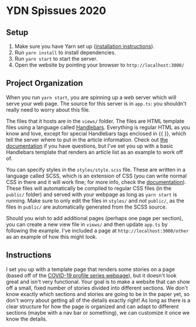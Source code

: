# YDN Spissues 2020

## Setup

1. Make sure you have Yarn set up ([installation
instructions](https://yarnpkg.com/getting-started/install)).
2. Run `yarn install` to install dependencies.
3. Run `yarn start` to start the server.
4. Open the website by pointing your browser to `http://localhost:3000/`

## Project Organization

When you run `yarn start`, you are spinning up a web server which will serve
your web page. The source for this server is in `app.ts`: you shouldn't really
need to worry about this file.

The files that it hosts are in the `views/` folder. The files are HTML template
files using a language called
[Handlebars](https://handlebarsjs.com/guide/#what-is-handlebars). Everything is
regular HTML as you know and love, except for special Handlebars tags enclosed
in {{ }}, which tell the server where to put in the article information. Check
out [the documentation](https://handlebarsjs.com/guide/#what-is-handlebars) if
you have questions, but I've set you up with a basic Handlebars template that
renders an article list as an example to work off of.

You can specify styles in the `styles/style.scss` file. These are written in a
language called SCSS, which is an extension of CSS (you can write normal CSS in
there and it will work fine; for more info, check the
[documentation](https://sass-lang.com/documentation/syntax)). These files will
automatically be compiled to regular CSS files (in the `public/` folder) and
served with your webpage as long as `yarn start` is running. Make sure to only
edit the files in `styles/` and _not_ `public/`, as the files in `public/` are
automatically generated from the SCSS source.

Should you wish to add additional pages (perhaps one page per section),
you can create a new view file in `views/` and then update `app.ts` by following
the example. I've included a page at `http://localhost:3000/other` as an example
of how this might look.

## Instructions
I set you up with a template page that renders some stories on a page (based
off of the [COVID-19 profile series
webpage](https://yaledailynews.com/blog/category/stories-of-covid/)), but it
doesn't look great and isn't very functional. Your goal is to make a website
that can show off a small, fixed number of stories divided into different
sections. We don't know exactly which sections and stories are going to be in
the paper yet, so don't worry about getting all of the details exactly right! As
long as there is a clear structure for how the page is organized and can adapt
to different sections (maybe with a nav bar or something), we can customize it
once we know the details.
